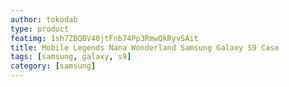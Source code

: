 ```yaml
---
author: tokodab
type: product
featimg: 1sh7ZBQBV40jtFnb74Pp3RmwQkRyvSAit
title: Mobile Legends Nana Wonderland Samsung Galaxy S9 Case
tags: [samsung, galaxy, s9]
category: [samsung]
---
```

